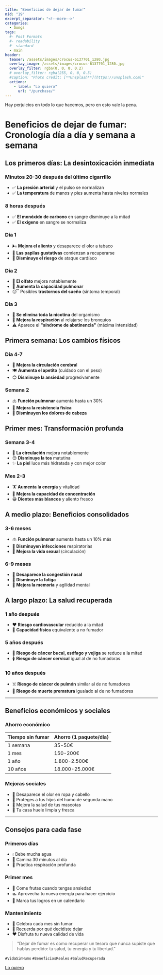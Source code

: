```yaml
---
title: "Beneficios de dejar de fumar"
nid: "19"
excerpt_separator: "<!--more-->"
categories:
  - Songs
tags:
  #- Post Formats
  #- readability
  #- standard
  - main
header:
  teaser: /assets/images/crocus-6137701_1280.jpg
  overlay_image: /assets/images/crocus-6137701_1280.jpg
  overlay_filter: rgba(0, 0, 0, 0.2)
  # overlay_filter: rgba(255, 0, 0, 0.5)
  #caption: "Photo credit: [**Unsplash**](https://unsplash.com)"
  actions:
    - label: "Lo quiero"
      url: "/purchase/"
---
```

Hay perjuicios en todo lo que hacemos, pero en esto vale la pena.
<!--more-->
# Beneficios de dejar de fumar: Cronología día a día y semana a semana

## Los primeros días: La desintoxicación inmediata

### **Minutos 20-30 después del último cigarrillo**
- ✅ **La presión arterial** y el pulso se normalizan
- ✅ **La temperatura** de manos y pies aumenta hasta niveles normales

### **8 horas después**
- ✅ **El monóxido de carbono** en sangre disminuye a la mitad
- ✅ **El oxígeno** en sangre se normaliza

### **Día 1**
- 🌬️ **Mejora el aliento** y desaparece el olor a tabaco
- 👅 **Las papilas gustativas** comienzan a recuperarse
- 💪 **Disminuye el riesgo** de ataque cardíaco

### **Día 2**
- 👃 **El olfato** mejora notablemente
- 🏃 **Aumenta la capacidad pulmonar**
- 😴 Posibles **trastornos del sueño** (síntoma temporal)

### **Día 3**
- 🎉 **Se elimina toda la nicotina** del organismo
- 💨 **Mejora la respiración** al relajarse los bronquios
- ⚠️ Aparece el **"síndrome de abstinencia"** (máxima intensidad)

## Primera semana: Los cambios físicos

### **Día 4-7**
- 🧠 **Mejora la circulación cerebral**
- 🍽️ **Aumenta el apetito** (cuidado con el peso)
- 😊 **Disminuye la ansiedad** progresivamente

### **Semana 2**
- 🫁 **Función pulmonar** aumenta hasta un 30%
- 🚶 **Mejora la resistencia física**
- 💆 **Disminuyen los dolores de cabeza**

## Primer mes: Transformación profunda

### **Semana 3-4**
- 💓 **La circulación** mejora notablemente
- 😌 **Disminuye la tos** matutina
- ✨ **La piel** luce más hidratada y con mejor color

### **Mes 2-3**
- 🏋️ **Aumenta la energía** y vitalidad
- 🧘 **Mejora la capacidad de concentración**
- 😁 **Dientes más blancos** y aliento fresco

## A medio plazo: Beneficios consolidados

### **3-6 meses**
- 🫁 **Función pulmonar** aumenta hasta un 10% más
- 🤧 **Disminuyen infecciones** respiratorias
- 💑 **Mejora la vida sexual** (circulación)

### **6-9 meses**
- 👃 **Desaparece la congestión nasal**
- 😤 **Disminuye la fatiga**
- 🧠 **Mejora la memoria** y agilidad mental

## A largo plazo: La salud recuperada

### **1 año después**
- ❤️ **Riesgo cardiovascular** reducido a la mitad
- 🏃 **Capacidad física** equivalente a no fumador

### **5 años después**
- 🚬 **Riesgo de cáncer bucal, esófago y vejiga** se reduce a la mitad
- 🚺 **Riesgo de cáncer cervical** igual al de no fumadoras

### **10 años después**
- ☠️ **Riesgo de cáncer de pulmón** similar al de no fumadores
- 🧓 **Riesgo de muerte prematura** igualado al de no fumadores

---

## Beneficios económicos y sociales

### **Ahorro económico**
| Tiempo sin fumar | Ahorro (1 paquete/día) |
|-----------------|-----------------------|
| 1 semana       | 35-50€               |
| 1 mes          | 150-200€             |
| 1 año          | 1.800-2.500€         |
| 10 años        | 18.000-25.000€       |

### **Mejoras sociales**
- 👔 Desaparece el olor en ropa y cabello
- 👶 Proteges a tus hijos del humo de segunda mano
- 🐾 Mejora la salud de tus mascotas
- 🏡 Tu casa huele limpia y fresca

---

## Consejos para cada fase

### **Primeros días**
- 💧 Bebe mucha agua
- 🚶 Camina 30 minutos al día
- 🧘 Practica respiración profunda

### **Primer mes**
- 🍎 Come frutas cuando tengas ansiedad
- 🏊 Aprovecha tu nueva energía para hacer ejercicio
- 📆 Marca tus logros en un calendario

### **Mantenimiento**
- 🎉 Celebra cada mes sin fumar
- 🧠 Recuerda por qué decidiste dejar
- ❤️ Disfruta tu nueva calidad de vida

> "Dejar de fumar es como recuperar un tesoro que nunca supiste que habías perdido: tu salud, tu energía y tu libertad."

`#VidaSinHumo` `#BeneficiosReales` `#SaludRecuperada`

[Lo quiero](../../purchase/)